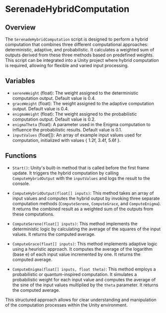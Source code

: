 # SerenadeHybridComputation

## Overview
The `SerenadeHybridComputation` script is designed to perform a hybrid computation that combines three different computational approaches: deterministic, adaptive, and probabilistic. It calculates a weighted sum of outputs derived from these three methods based on predefined weights. This script can be integrated into a Unity project where hybrid computation is required, allowing for flexible and varied input processing.

## Variables
- `sereneWeight` (float): The weight assigned to the deterministic computation output. Default value is 0.4.
- `graceWeight` (float): The weight assigned to the adaptive computation output. Default value is 0.4.
- `enigmaWeight` (float): The weight assigned to the probabilistic computation output. Default value is 0.2.
- `enigmaTheta` (float): A parameter used in the Enigma computation to influence the probabilistic results. Default value is 0.1.
- `inputValues` (float[]): An array of example input values used for computation, initialized with values { 1.2f, 3.4f, 5.6f }.

## Functions
- `Start()`: Unity's built-in method that is called before the first frame update. It triggers the hybrid computation by calling `ComputeHybridOutput` with the `inputValues` and logs the result to the console.

- `ComputeHybridOutput(float[] inputs)`: This method takes an array of input values and computes the hybrid output by invoking three separate computation methods (`ComputeSerene`, `ComputeGrace`, and `ComputeEnigma`). It returns the combined result as a weighted sum of the outputs from these computations.

- `ComputeSerene(float[] inputs)`: This method implements the deterministic logic by calculating the average of the squares of the input values. It returns the computed average.

- `ComputeGrace(float[] inputs)`: This method implements adaptive logic using a heuristic approach. It computes the average of the logarithm (base e) of each input value incremented by one. It returns the computed average.

- `ComputeEnigma(float[] inputs, float theta)`: This method employs a probabilistic or quantum-inspired computation. It simulates a probabilistic weight for each input value and computes the average of the sine of the input values multiplied by the `theta` parameter. It returns the computed average.

This structured approach allows for clear understanding and manipulation of the computation processes within the Unity environment.